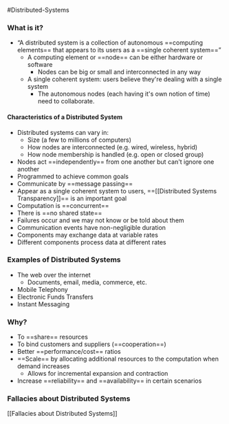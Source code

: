 #Distributed-Systems

### What is it?
- “A distributed system is a collection of autonomous ==computing elements== that appears to its users as a ==single coherent system==”
	- A computing element or ==node== can be either hardware or software
		- Nodes can be big or small and interconnected in any way
	- A single coherent system: users believe they're dealing with a single system
		- The autonomous nodes (each having it's own notion of time) need to collaborate. 

#### Characteristics of a Distributed System
- Distributed systems can vary in:
	- Size (a few to millions of computers)
	- How nodes are interconnected (e.g. wired, wireless, hybrid)
	- How node membership is handled (e.g. open or closed group)
- Nodes act ==independently== from one another but can't ignore one another
- Programmed to achieve common goals
- Communicate by ==message passing==
- Appear as a single coherent system to users, ==[[Distributed Systems Transparency]]== is an important goal
- Computation is ==concurrent==
- There is ==no shared state==
- Failures occur and we may not know or be told about them
- Communication events have non-negligible duration
- Components may exchange data at variable rates
- Different components process data at different rates

### Examples of Distributed Systems
- The web over the internet
	- Documents, email, media, commerce, etc.
- Mobile Telephony
- Electronic Funds Transfers
- Instant Messaging

### Why?
- To ==share== resources
- To bind customers and suppliers (==cooperation==)
- Better ==performance/cost== ratios
- ==Scale== by allocating additional resources to the computation when demand increases
	- Allows for incremental expansion and contraction
- Increase ==reliability== and ==availability== in certain scenarios

### Fallacies about Distributed Systems
[[Fallacies about Distributed Systems]]
